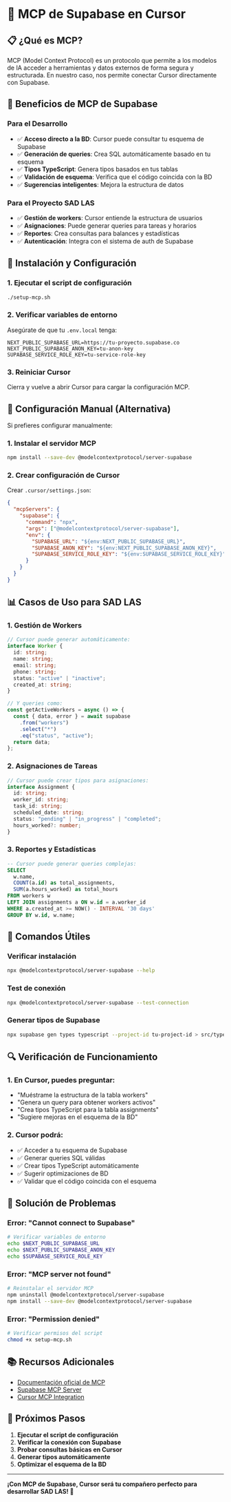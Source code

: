 # 🔗 MCP de Supabase en Cursor

## 📋 **¿Qué es MCP?**

MCP (Model Context Protocol) es un protocolo que permite a los modelos de IA acceder a herramientas
y datos externos de forma segura y estructurada. En nuestro caso, nos permite conectar Cursor
directamente con Supabase.

## 🎯 **Beneficios de MCP de Supabase**

### **Para el Desarrollo**

- ✅ **Acceso directo a la BD**: Cursor puede consultar tu esquema de Supabase
- ✅ **Generación de queries**: Crea SQL automáticamente basado en tu esquema
- ✅ **Tipos TypeScript**: Genera tipos basados en tus tablas
- ✅ **Validación de esquema**: Verifica que el código coincida con la BD
- ✅ **Sugerencias inteligentes**: Mejora la estructura de datos

### **Para el Proyecto SAD LAS**

- ✅ **Gestión de workers**: Cursor entiende la estructura de usuarios
- ✅ **Asignaciones**: Puede generar queries para tareas y horarios
- ✅ **Reportes**: Crea consultas para balances y estadísticas
- ✅ **Autenticación**: Integra con el sistema de auth de Supabase

## 🚀 **Instalación y Configuración**

### **1. Ejecutar el script de configuración**

```bash
./setup-mcp.sh
```

### **2. Verificar variables de entorno**

Asegúrate de que tu `.env.local` tenga:

```env
NEXT_PUBLIC_SUPABASE_URL=https://tu-proyecto.supabase.co
NEXT_PUBLIC_SUPABASE_ANON_KEY=tu-anon-key
SUPABASE_SERVICE_ROLE_KEY=tu-service-role-key
```

### **3. Reiniciar Cursor**

Cierra y vuelve a abrir Cursor para cargar la configuración MCP.

## 🔧 **Configuración Manual (Alternativa)**

Si prefieres configurar manualmente:

### **1. Instalar el servidor MCP**

```bash
npm install --save-dev @modelcontextprotocol/server-supabase
```

### **2. Crear configuración de Cursor**

Crear `.cursor/settings.json`:

```json
{
  "mcpServers": {
    "supabase": {
      "command": "npx",
      "args": ["@modelcontextprotocol/server-supabase"],
      "env": {
        "SUPABASE_URL": "${env:NEXT_PUBLIC_SUPABASE_URL}",
        "SUPABASE_ANON_KEY": "${env:NEXT_PUBLIC_SUPABASE_ANON_KEY}",
        "SUPABASE_SERVICE_ROLE_KEY": "${env:SUPABASE_SERVICE_ROLE_KEY}"
      }
    }
  }
}
```

## 📊 **Casos de Uso para SAD LAS**

### **1. Gestión de Workers**

```typescript
// Cursor puede generar automáticamente:
interface Worker {
  id: string;
  name: string;
  email: string;
  phone: string;
  status: "active" | "inactive";
  created_at: string;
}

// Y queries como:
const getActiveWorkers = async () => {
  const { data, error } = await supabase
    .from("workers")
    .select("*")
    .eq("status", "active");
  return data;
};
```

### **2. Asignaciones de Tareas**

```typescript
// Cursor puede crear tipos para asignaciones:
interface Assignment {
  id: string;
  worker_id: string;
  task_id: string;
  scheduled_date: string;
  status: "pending" | "in_progress" | "completed";
  hours_worked?: number;
}
```

### **3. Reportes y Estadísticas**

```sql
-- Cursor puede generar queries complejas:
SELECT
  w.name,
  COUNT(a.id) as total_assignments,
  SUM(a.hours_worked) as total_hours
FROM workers w
LEFT JOIN assignments a ON w.id = a.worker_id
WHERE a.created_at >= NOW() - INTERVAL '30 days'
GROUP BY w.id, w.name;
```

## 🎯 **Comandos Útiles**

### **Verificar instalación**

```bash
npx @modelcontextprotocol/server-supabase --help
```

### **Test de conexión**

```bash
npx @modelcontextprotocol/server-supabase --test-connection
```

### **Generar tipos de Supabase**

```bash
npx supabase gen types typescript --project-id tu-project-id > src/types/supabase.ts
```

## 🔍 **Verificación de Funcionamiento**

### **1. En Cursor, puedes preguntar:**

- "Muéstrame la estructura de la tabla workers"
- "Genera un query para obtener workers activos"
- "Crea tipos TypeScript para la tabla assignments"
- "Sugiere mejoras en el esquema de la BD"

### **2. Cursor podrá:**

- ✅ Acceder a tu esquema de Supabase
- ✅ Generar queries SQL válidas
- ✅ Crear tipos TypeScript automáticamente
- ✅ Sugerir optimizaciones de BD
- ✅ Validar que el código coincida con el esquema

## 🚨 **Solución de Problemas**

### **Error: "Cannot connect to Supabase"**

```bash
# Verificar variables de entorno
echo $NEXT_PUBLIC_SUPABASE_URL
echo $NEXT_PUBLIC_SUPABASE_ANON_KEY
echo $SUPABASE_SERVICE_ROLE_KEY
```

### **Error: "MCP server not found"**

```bash
# Reinstalar el servidor MCP
npm uninstall @modelcontextprotocol/server-supabase
npm install --save-dev @modelcontextprotocol/server-supabase
```

### **Error: "Permission denied"**

```bash
# Verificar permisos del script
chmod +x setup-mcp.sh
```

## 📚 **Recursos Adicionales**

- [Documentación oficial de MCP](https://modelcontextprotocol.io/)
- [Supabase MCP Server](https://github.com/modelcontextprotocol/server-supabase)
- [Cursor MCP Integration](https://cursor.sh/docs/mcp)

## 🎯 **Próximos Pasos**

1. **Ejecutar el script de configuración**
2. **Verificar la conexión con Supabase**
3. **Probar consultas básicas en Cursor**
4. **Generar tipos automáticamente**
5. **Optimizar el esquema de la BD**

---

**¡Con MCP de Supabase, Cursor será tu compañero perfecto para desarrollar SAD LAS! 🚀**

